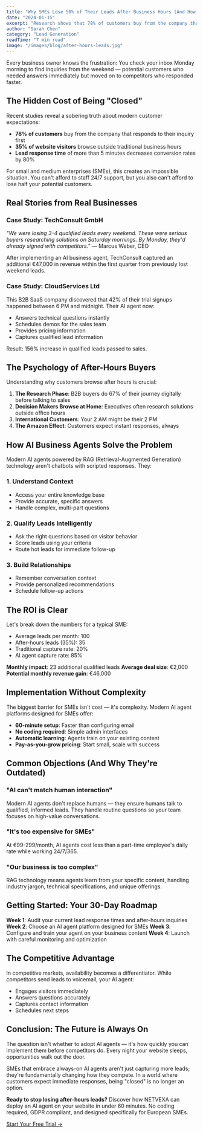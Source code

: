 ```yaml
---
title: "Why SMEs Lose 50% of Their Leads After Business Hours (And How to Fix It)"
date: "2024-01-15"
excerpt: "Research shows that 78% of customers buy from the company that responds first. But what happens when leads come in at 10 PM? Discover how AI agents can capture every opportunity 24/7."
author: "Sarah Chen"
category: "Lead Generation"
readTime: "7 min read"
image: "/images/blog/after-hours-leads.jpg"
---
```


Every business owner knows the frustration: You check your inbox Monday morning to find inquiries from the weekend — potential customers who needed answers immediately but moved on to competitors who responded faster.

## The Hidden Cost of Being "Closed"

Recent studies reveal a sobering truth about modern customer expectations:

- **78% of customers** buy from the company that responds to their inquiry first
- **35% of website visitors** browse outside traditional business hours
- **Lead response time** of more than 5 minutes decreases conversion rates by 80%

For small and medium enterprises (SMEs), this creates an impossible situation. You can't afford to staff 24/7 support, but you also can't afford to lose half your potential customers.

## Real Stories from Real Businesses

### Case Study: TechConsult GmbH

*"We were losing 3-4 qualified leads every weekend. These were serious buyers researching solutions on Saturday mornings. By Monday, they'd already signed with competitors."* — Marcus Weber, CEO

After implementing an AI business agent, TechConsult captured an additional €47,000 in revenue within the first quarter from previously lost weekend leads.

### Case Study: CloudServices Ltd

This B2B SaaS company discovered that 42% of their trial signups happened between 6 PM and midnight. Their AI agent now:
- Answers technical questions instantly
- Schedules demos for the sales team
- Provides pricing information
- Captures qualified lead information

Result: 156% increase in qualified leads passed to sales.

## The Psychology of After-Hours Buyers

Understanding why customers browse after hours is crucial:

1. **The Research Phase**: B2B buyers do 67% of their journey digitally before talking to sales
2. **Decision Makers Browse at Home**: Executives often research solutions outside office hours
3. **International Customers**: Your 2 AM might be their 2 PM
4. **The Amazon Effect**: Customers expect instant responses, always

## How AI Business Agents Solve the Problem

Modern AI agents powered by RAG (Retrieval-Augmented Generation) technology aren't chatbots with scripted responses. They:

### 1. Understand Context
- Access your entire knowledge base
- Provide accurate, specific answers
- Handle complex, multi-part questions

### 2. Qualify Leads Intelligently
- Ask the right questions based on visitor behavior
- Score leads using your criteria
- Route hot leads for immediate follow-up

### 3. Build Relationships
- Remember conversation context
- Provide personalized recommendations
- Schedule follow-up actions

## The ROI is Clear

Let's break down the numbers for a typical SME:

- Average leads per month: 100
- After-hours leads (35%): 35
- Traditional capture rate: 20%
- AI agent capture rate: 85%

**Monthly impact**: 23 additional qualified leads
**Average deal size**: €2,000
**Potential monthly revenue gain**: €46,000

## Implementation Without Complexity

The biggest barrier for SMEs isn't cost — it's complexity. Modern AI agent platforms designed for SMEs offer:

- **60-minute setup**: Faster than configuring email
- **No coding required**: Simple admin interfaces
- **Automatic learning**: Agents train on your existing content
- **Pay-as-you-grow pricing**: Start small, scale with success

## Common Objections (And Why They're Outdated)

### "AI can't match human interaction"
Modern AI agents don't replace humans — they ensure humans talk to qualified, informed leads. They handle routine questions so your team focuses on high-value conversations.

### "It's too expensive for SMEs"
At €99-299/month, AI agents cost less than a part-time employee's daily rate while working 24/7/365.

### "Our business is too complex"
RAG technology means agents learn from your specific content, handling industry jargon, technical specifications, and unique offerings.

## Getting Started: Your 30-Day Roadmap

**Week 1**: Audit your current lead response times and after-hours inquiries
**Week 2**: Choose an AI agent platform designed for SMEs
**Week 3**: Configure and train your agent on your business content
**Week 4**: Launch with careful monitoring and optimization

## The Competitive Advantage

In competitive markets, availability becomes a differentiator. While competitors send leads to voicemail, your AI agent:

- Engages visitors immediately
- Answers questions accurately
- Captures contact information
- Schedules next steps

## Conclusion: The Future is Always On

The question isn't whether to adopt AI agents — it's how quickly you can implement them before competitors do. Every night your website sleeps, opportunities walk out the door.

SMEs that embrace always-on AI agents aren't just capturing more leads; they're fundamentally changing how they compete. In a world where customers expect immediate responses, being "closed" is no longer an option.

**Ready to stop losing after-hours leads?** Discover how NETVEXA can deploy an AI agent on your website in under 60 minutes. No coding required, GDPR compliant, and designed specifically for European SMEs.

[Start Your Free Trial →](https://app.netvexa.com/signup)